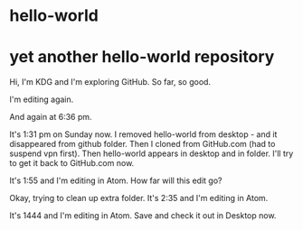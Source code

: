 # hello-world
# yet another hello-world repository

Hi, I'm KDG and I'm exploring GitHub. So far, so good.

I'm editing again.

And again at 6:36 pm.

It's 1:31 pm on Sunday now. I removed hello-world from desktop - and it disappeared from github folder. Then I cloned from GitHub.com (had to suspend vpn first). Then hello-world appears in desktop and in folder. I'll try to get it back to GitHub.com now.

It's 1:55 and I'm editing in Atom.  How far will this edit go?

Okay, trying to clean up extra folder. It's 2:35 and I'm editing in Atom.

It's 1444 and I'm editing in Atom. Save and check it out in Desktop now.
